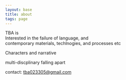 ```yaml
---
layout: base
title: about
tags: page
---
```


TBA is     
Interested in the failure of language, and  
contemporary materials, techlnogies, and processes etc

Characters and narrative

multi-discplinary falling apart

contact: tba023305@gmail.com